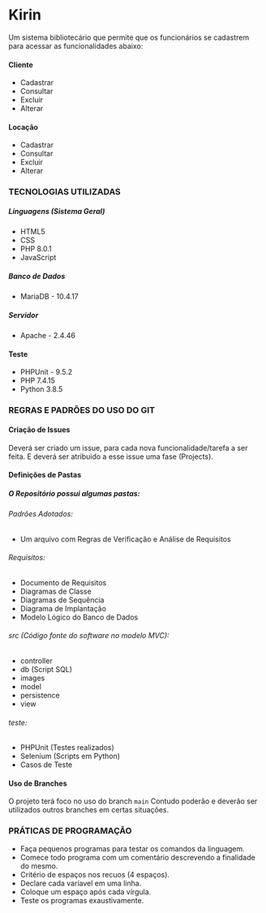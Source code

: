 # Kirin
Um sistema bibliotecário que permite que os funcionários se cadastrem para acessar as funcionalidades abaixo:
#### Cliente
- Cadastrar
- Consultar
- Excluir
- Alterar
#### Locação
- Cadastrar
- Consultar
- Excluir
- Alterar

### TECNOLOGIAS UTILIZADAS
##### Linguagens (Sistema Geral)
- HTML5
- CSS
- PHP 8.0.1
- JavaScript
##### Banco de Dados
- MariaDB - 10.4.17
##### Servidor
- Apache - 2.4.46
#### Teste
- PHPUnit - 9.5.2
- PHP 7.4.15
- Python 3.8.5

### REGRAS E PADRÕES DO USO DO GIT
#### Criação de Issues
Deverá ser criado um issue, para cada nova funcionalidade/tarefa a ser feita. E deverá ser atribuido a esse issue uma fase (Projects).

#### Definições de Pastas
##### O Repositório possui algumas pastas:
###### Padrões Adotados: 
* Um arquivo com Regras de Verificação e Análise de Requisitos
###### Requisitos:
* Documento de Requisitos
* Diagramas de Classe
* Diagramas de Sequência
* Diagrama de Implantação
* Modelo Lógico do Banco de Dados
###### src (Código fonte do software no modelo MVC):
* controller
* db (Script SQL)
* images
* model
* persistence
* view
###### teste:
* PHPUnit (Testes realizados)
* Selenium (Scripts em Python)
* Casos de Teste

#### Uso de Branches
O projeto terá foco no uso do branch ```main``` 
Contudo poderão e deverão ser utilizados outros branches em certas situações.

### PRÁTICAS DE PROGRAMAÇÃO
- Faça pequenos programas para testar os comandos da linguagem.
- Comece todo programa com um comentário descrevendo a finalidade do mesmo.
- Critério de espaços nos recuos (4 espaços).
- Declare cada varíavel em uma linha.
- Coloque um espaço após cada vírgula.
- Teste os programas exaustivamente.
